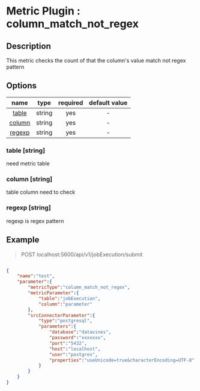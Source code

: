 # Metric Plugin : column_match_not_regex

## Description

This metric checks the count of that the column's value match not regex pattern

## Options

|           name           |  type  | required | default value |
|:------------------------:|:------:|:--------:|:-------------:|
|  [table](#table-string)  | string |   yes    |       -       |
| [column](#column-string) | string |   yes    |       -       |
| [regexp](#regexp-string) | string |   yes    |       -       |

### table [string]
need metric table

### column [string]
table column need to check

### regexp [string]
regexp is regex pattern

## Example

> POST localhost:5600/api/v1/jobExecution/submit
```json

{
    "name":"test",
    "parameter":{
        "metricType":"column_match_not_regex",
        "metricParameter":{
            "table":"jobExecution",
            "column":"parameter"
        },
        "srcConnectorParameter":{
            "type":"postgresql",
            "parameters":{
                "database":"datavines",
                "password":"xxxxxxx",
                "port":"5432",
                "host":"localhost",
                "user":"postgres",
                "properties":"useUnicode=true&characterEncoding=UTF-8"
            }
        }
    }
}
```
